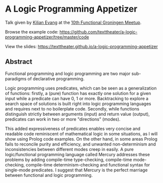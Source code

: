 A Logic Programming Appetizer
=============================

Talk given by [Kilian Evang](https://kilian.evang.name/) at the
[10th Functional Groningen Meetup](http://www.meetup.com/Functional-Groningen/events/180886102/).

Browse the example code: https://github.com/texttheater/a-logic-programming-appetizer/tree/master/code

View the slides: https://texttheater.github.io/a-logic-programming-appetizer

Abstract
--------

Functional programming and logic programming are two major sub-paradigms of
declarative programming. 

Logic programming uses predicates, which can be seen as a generalization of
functions: firstly, a (pure) function has exactly one solution for a given
input while a predicate can have 0, 1 or more. Backtracking to explore a search
space of solutions is built right into logic programming languages and requires
next to no boilerplate code. Secondly, while functions distinguish strictly
between arguments (input) and return value (output), predicates can work in two
or more "directions" (modes). 

This added expressiveness of predicates enables very concise and readable code
reminiscent of mathematical logic in some situations, as I will show using
Prolog code examples. On the other hand, in some areas Prolog fails to
reconcile purity and efficiency, and unwanted non-determinism and
inconsistencies between different modes creep in easily. A pure
logic/functional programming language called Mercury addresses these problems
by adding compile-time type-checking, compile-time mode-checking, compile-time
determinism-checking and functional syntax for single-mode predicates. I
suggest that Mercury is the perfect marriage between functional and logic
programming.
